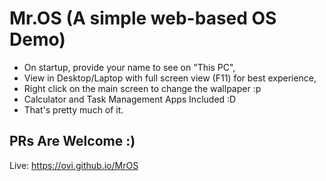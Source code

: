 # Mr.OS (A simple web-based OS Demo)

- On startup, provide your name to see on "This PC",
- View in Desktop/Laptop with full screen view (F11) for best experience,
- Right click on the main screen to change the wallpaper :p
- Calculator and Task Management Apps Included :D
- That's pretty much of it.

## PRs Are Welcome :)

Live: https://ovi.github.io/MrOS
